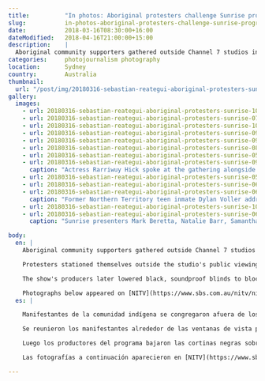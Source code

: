 ```yaml
---
title:          "In photos: Aboriginal protesters challenge Sunrise program outside their studios"
slug:           in-photos-aboriginal-protesters-challenge-sunrise-program-sydney
date:           2018-03-16T08:30:00+16:00
dateModified:   2018-04-16T21:00:00+15:00
description:    |
  Aboriginal community supporters gathered outside Channel 7 studios in Martin Place, Sydney, on Friday morning to challenge comments made by a panel segment aired by the show Sunrise earlier in the week.
categories:     photojournalism photography
location:       Sydney
country:        Australia
thumbnail:
  url: "/post/img/20180316-sebastian-reategui-aboriginal-protesters-sunrise-1011.jpg"
gallery:
  images:
    - url: 20180316-sebastian-reategui-aboriginal-protesters-sunrise-1011.jpg
    - url: 20180316-sebastian-reategui-aboriginal-protesters-sunrise-0794.jpg
    - url: 20180316-sebastian-reategui-aboriginal-protesters-sunrise-1008.jpg
    - url: 20180316-sebastian-reategui-aboriginal-protesters-sunrise-0971.jpg
    - url: 20180316-sebastian-reategui-aboriginal-protesters-sunrise-0938.jpg
    - url: 20180316-sebastian-reategui-aboriginal-protesters-sunrise-0856.jpg
    - url: 20180316-sebastian-reategui-aboriginal-protesters-sunrise-0562.jpg
    - url: 20180316-sebastian-reategui-aboriginal-protesters-sunrise-0921.jpg
      caption: "Actress Rarriwuy Hick spoke at the gathering alongside her son, calling for Aboriginal children to remain with their families."
    - url: 20180316-sebastian-reategui-aboriginal-protesters-sunrise-0553.jpg
    - url: 20180316-sebastian-reategui-aboriginal-protesters-sunrise-0697.jpg
    - url: 20180316-sebastian-reategui-aboriginal-protesters-sunrise-0683.jpg
      caption: "Former Northern Territory teen inmate Dylan Voller addresses protesters."
    - url: 20180316-sebastian-reategui-aboriginal-protesters-sunrise-1022.jpg
    - url: 20180316-sebastian-reategui-aboriginal-protesters-sunrise-0600.jpg
      caption: "Sunrise presenters Mark Beretta, Natalie Barr, Samantha Armytage, and Edwina Bartholomew are visible from outside the studios at 7.03 am, an hour before producers closed blinds and blocked protesters from view."

body:
  en: |
    Aboriginal community supporters gathered outside Channel 7 studios in Martin Place, Sydney on Friday morning to challenge comments made by a panel segment aired by the show Sunrise earlier in the week. The [program had sparked outrage](https://www.sbs.com.au/nitv/nitv-news/article/2018/03/13/sunrise-slammed-inaccurate-claims-regarding-white-adoption-indigenous-kids?cid=inbody:sunrise-rushes-in-indigenous-panel-after-train-wreck-show-leads-to-protests) after hosting a debate on if white parents should be permitted to adopt 'at-risk' Indigenous children, with one commentator calling for the [Stolen Generations](https://en.wikipedia.org/wiki/Stolen_Generations) to be repeated.

    Protesters stationed themselves outside the studio's public viewing windows from 6.45 am, and speeches were given by activists Lynda June-Coe, Paddy Gibson, actress Rarriwuy Hick and former arrested teenager Dylan Voller.

    The show's producers later lowered black, soundproof blinds to block the protesters from view, and broadcast generic footage of Martin Place taken from another day without protests, citing the need to protect children from 'offensive signage', a spokesperson said.

    Photographs below appeared on [NITV](https://www.sbs.com.au/nitv/nitv-news/article/2018/03/16/leave-kids-alone-sunrise-tries-hide-protesters-after-stolen-generations-comments) and [Pedestrian.tv](https://www.pedestrian.tv/news/indigenous-led-protest-sunrise-channel-7/), tweeted photographs on [News.com.au](http://www.news.com.au/entertainment/tv/morning-shows/the-protest-sunrise-didnt-want-you-to-see/news-story/98b8e7c174d13c268da0b87e21a13148), and video footage on [ABC Media Watch](http://www.abc.net.au/mediawatch/transcripts/s4819017.htm).
  es: |

    Manifestantes de la comunidad indígena se congregaron afuera de los studios de Channel 7 en Martin Place, Sídney, para rechazar a comentarios hechos por un segmento del programa Sunrise a comienzos de esta semana. El programa [había provocado indignación al transmitir a un debate](https://www.sbs.com.au/nitv/nitv-news/article/2018/03/13/sunrise-slammed-inaccurate-claims-regarding-white-adoption-indigenous-kids?cid=inbody:sunrise-rushes-in-indigenous-panel-after-train-wreck-show-leads-to-protests) haciendo la cuestión de que si se debería dejar que padres blancos adoptaran a los niños indígenas en peligro. Un comentarista dijo que las [Generaciones Robadas](https://es.wikipedia.org/wiki/Generaciones_robadas_(Australia)) ‘eran bueno para los niños’ y que deberían repetirse.

    Se reunieron los manifestantes alrededor de las ventanas de vista publica desde las 6:45 am, y se dieron discursos por activistas Lynda June-Coe, Paddy Gibson, la actriz Rarriwuy Hick y un joven exdetenido Dylan Voller.

    Luego los productores del programa bajaron las cortinas negras sobre las ventanas para impedir que la visión de los manifestantes se viera en el fondo de la transmisión, empezando a reproducir imágenes previamente grabadas de la plaza. Un portavoz del programa dijo que esto fue necesario para proteger a los jóvenes espectadores de letreros ‘ofensivos’ de los manifestantes.

    Las fotografías a continuación aparecieron en [NITV](https://www.sbs.com.au/nitv/nitv-news/article/2018/03/16/leave-kids-alone-sunrise-tries-hide-protesters-after-stolen-generations-comments) y [Pedestrian.tv](https://www.pedestrian.tv/news/indigenous-led-protest-sunrise-channel-7/), fotos de Twitter en  [News.com.au](http://www.news.com.au/entertainment/tv/morning-shows/the-protest-sunrise-didnt-want-you-to-see/news-story/98b8e7c174d13c268da0b87e21a13148), grabación de video en [ABC Media Watch](http://www.abc.net.au/mediawatch/transcripts/s4819017.htm).

---
```

